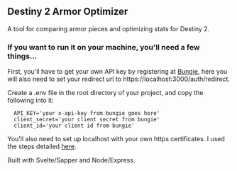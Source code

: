 ## Destiny 2 Armor Optimizer

A tool for comparing armor pieces and optimizing stats for Destiny 2.


### If you want to run it on your machine, you'll need a few things...
  First, you'll have to get your own API key by registering at [Bungie](https://www.bungie.net/en/Application), here you will also need to set your redirect url to https://localhost:3000/auth/redirect.

  Create a .env file in the root directory of your project, and copy the following into it:

```
  API_KEY='your x-api-key from bungie goes here'
  client_secret='your client secret from bungie'
  client_id='your client id from bungie'
```

  You'll also need to set up localhost with your own https certificates. I used the steps detailed [here](https://www.freecodecamp.org/news/how-to-get-https-working-on-your-local-development-environment-in-5-minutes-7af615770eec/).



Built with Svelte/Sapper and Node/Express. 
